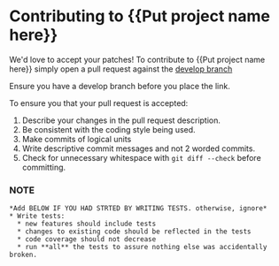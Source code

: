 Contributing to {{Put project name here}}
===
We'd love to accept your patches!
To contribute to {{Put project name here}} simply open a pull request against the [develop branch](https://github.com/yourProfile/YourProject/tree/develop)

Ensure you have a develop branch before you place the link.

To ensure you that your pull request is accepted:

1. Describe your changes in the pull request description.
2. Be consistent with the coding style being used.
3. Make commits of logical units
4. Write descriptive commit messages and not 2 worded commits.
5. Check for unnecessary whitespace with `git diff --check` before committing.



### NOTE
```
*Add BELOW IF YOU HAD STRTED BY WRITING TESTS. otherwise, ignore*
* Write tests:
  * new features should include tests
  * changes to existing code should be reflected in the tests
  * code coverage should not decrease
  * run **all** the tests to assure nothing else was accidentally broken.
```
